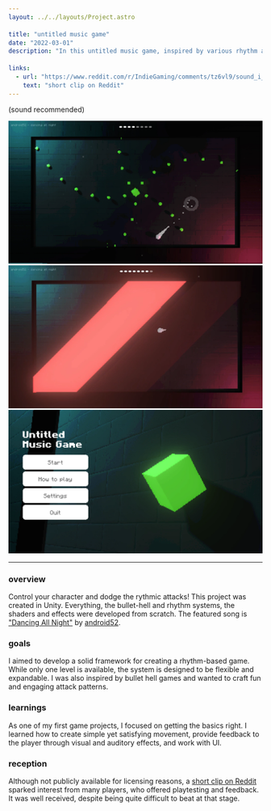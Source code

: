 ```yaml
---
layout: ../../layouts/Project.astro

title: "untitled music game"
date: "2022-03-01"
description: "In this untitled music game, inspired by various rhythm and bullet hell games, your goal is to survive until the end of the song while avoiding the rhythmical attack patterns."

links:
  - url: "https://www.reddit.com/r/IndieGaming/comments/tz6vl9/sound_i_made_a_musicbullethellgame_inspired_by/"
    text: "short clip on Reddit"
---
```


<p class="imageCaption">(sound recommended)</p>

![](../../media/projects/untitled-music-game_0_keep.webp)
![](../../media/projects/untitled-music-game_1_keep.webp)
![](../../media/projects/untitled-music-game_2_keep.webp)

---

### overview
Control your character and dodge the rythmic attacks! This project was created in Unity. Everything, the bullet-hell and rhythm systems, the shaders and effects were developed from scratch. The featured song is ["Dancing All Night"](https://www.youtube.com/watch?v=zBKKZQkMHlA) by <span class="avoidwrap">[android52](https://open.spotify.com/intl-de/artist/3D4WFT29xe0sfSkXNvpmRG).</span>

### goals
I aimed to develop a solid framework for creating a rhythm-based game. While only one level is available, the system is designed to be flexible and expandable. I was also inspired by bullet hell games and wanted to craft fun and engaging attack patterns.

### learnings
As one of my first game projects, I focused on getting the basics right. I learned how to create simple yet satisfying movement, provide feedback to the player through visual and auditory effects, and work with UI.

### reception
Although not publicly available for licensing reasons, a [short clip on Reddit](https://www.reddit.com/r/IndieGaming/comments/tz6vl9/sound_i_made_a_musicbullethellgame_inspired_by/) sparked interest from many players, who offered playtesting and feedback. It was well received, despite being quite difficult to beat at that stage.
